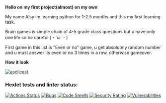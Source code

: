 **Hello on my first project(almost) on my own**

My name Alsy im learning python for 1-2.5 months and this my first learning task.

Brain games is simple chain of 4-5 grade class questions but u have only one life so be careful (・`ω´・)

First game in this list is "Even or no" game, u get absolutely random number and u must answer its even or no
3 times in a row, otherwise gameover.

**How it look**

[![asciicast](https://asciinema.org/a/usbBtJCWNy6qQFu2vviQPc9VP.svg)](https://asciinema.org/a/usbBtJCWNy6qQFu2vviQPc9VP)










### Hexlet tests and linter status:
[![Actions Status](https://github.com/Velsych/python-project-49/actions/workflows/hexlet-check.yml/badge.svg)](https://github.com/Velsych/python-project-49/actions)
[![Bugs](https://sonarcloud.io/api/project_badges/measure?project=Velsych_python-project-49&metric=bugs)](https://sonarcloud.io/summary/new_code?id=Velsych_python-project-49)
[![Code Smells](https://sonarcloud.io/api/project_badges/measure?project=Velsych_python-project-49&metric=code_smells)](https://sonarcloud.io/summary/new_code?id=Velsych_python-project-49)
[![Security Rating](https://sonarcloud.io/api/project_badges/measure?project=Velsych_python-project-49&metric=security_rating)](https://sonarcloud.io/summary/new_code?id=Velsych_python-project-49)
[![Vulnerabilities](https://sonarcloud.io/api/project_badges/measure?project=Velsych_python-project-49&metric=vulnerabilities)](https://sonarcloud.io/summary/new_code?id=Velsych_python-project-49)
